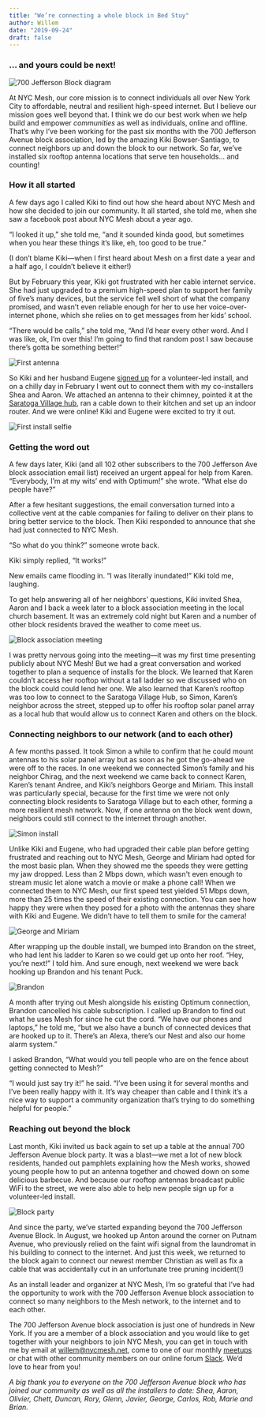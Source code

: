 ```yaml
---
title: "We’re connecting a whole block in Bed Stuy"
author: Willem
date: "2019-09-24"
draft: false
---
```


### ... and yours could be next!

![700 Jefferson Block diagram](/img/blog/700Jefferson_Blockdiagram_small.gif)

At NYC Mesh, our core mission is to connect individuals all over New York City to affordable, neutral and resilient high-speed internet. But I believe our mission goes well beyond that. I think we do our best work when we help build and empower *communities* as well as individuals, online and offline. That’s why I’ve been working for the past six months with the 700 Jefferson Avenue block association, led by the amazing Kiki Bowser-Santiago, to connect neighbors up and down the block to our network. So far, we’ve installed six rooftop antenna locations that serve ten households… and counting!

### How it all started

A few days ago I called Kiki to find out how she heard about NYC Mesh and how she decided to join our community. It all started, she told me, when she saw a facebook post about NYC Mesh about a year ago. 

“I looked it up,” she told me, “and it sounded kinda good, but sometimes when you hear these things it’s like, eh, too good to be true.” 

(I don’t blame Kiki—when I first heard about Mesh on a first date a year and a half ago, I couldn’t believe it either!) 

But by February this year, Kiki got frustrated with her cable internet service. She had just upgraded to a premium high-speed plan to support her family of five’s many devices, but the service fell well short of what the company promised, and wasn’t even reliable enough for her to use her voice-over-internet phone, which she relies on to get messages from her kids’ school. 

“There would be calls,” she told me, “And I’d hear every other word. And I was like, ok, I’m over this! I’m going to find that random post I saw because there’s gotta be something better!”

![First antenna](700Jefferson_Photo_01_sm.jpg)

So Kiki and her husband Eugene [signed up](https://www.nycmesh.net/join) for a volunteer-led install, and on a chilly day in February I went out to connect them with my co-installers Shea and Aaron. We attached an antenna to their chimney, pointed it at the [Saratoga Village hub](https://www.nycmesh.net/map/nodes/1340), ran a cable down to their kitchen and set up an indoor router. And we were online! Kiki and Eugene were excited to try it out.

![First install selfie](700Jefferson_Photo_02_sm.jpg)

### Getting the word out

A few days later, Kiki (and all 102 other subscribers to the 700 Jefferson Ave block association email list) received an urgent appeal for help from Karen. “Everybody, I’m at my wits’ end with Optimum!” she wrote. “What else do people have?”

After a few hesitant suggestions, the email conversation turned into a collective vent at the cable companies for failing to deliver on their plans to bring better service to the block. Then Kiki responded to announce that she had just connected to NYC Mesh. 

“So what do you think?” someone wrote back. 

Kiki simply replied, “It works!” 

New emails came flooding in. “I was literally inundated!” Kiki told me, laughing. 

To get help answering all of her neighbors’ questions, Kiki invited Shea, Aaron and I back a week later to a block association meeting in the local church basement. It was an extremely cold night but Karen and a number of other block residents braved the weather to come meet us. 

![Block association meeting](700Jefferson_Photo_03_sm.jpg)

I was pretty nervous going into the meeting—it was my first time presenting publicly about NYC Mesh! But we had a great conversation and worked together to plan a sequence of installs for the block. We learned that Karen couldn’t access her rooftop without a tall ladder so we discussed who on the block could could lend her one. We also learned that Karen’s rooftop was too low to connect to the Saratoga Village Hub, so Simon, Karen’s neighbor across the street, stepped up to offer his rooftop solar panel array as a local hub that would allow us to connect Karen and others on the block.

### Connecting neighbors to our network (and to each other)

A few months passed. It took Simon a while to confirm that he could mount antennas to his solar panel array but as soon as he got the go-ahead we were off to the races. In one weekend we connected Simon’s family and his neighbor Chirag, and the next weekend we came back to connect Karen, Karen’s tenant Andree, and Kiki’s neighbors George and Miriam. This install was particularly special, because for the first time we were not only connecting block residents to Saratoga Village but to each other, forming a more resilient mesh network. Now, if one antenna on the block went down, neighbors could still connect to the internet through another. 

![Simon install](700Jefferson_Photo_04_sm.jpg)

Unlike Kiki and Eugene, who had upgraded their cable plan before getting frustrated and reaching out to NYC Mesh, George and Miriam had opted for the most basic plan. When they showed me the speeds they were getting my jaw dropped. Less than 2 Mbps down, which wasn't even enough to stream music let alone watch a movie or make a phone call! When we connected them to NYC Mesh, our first speed test yielded 51 Mbps down, more than 25 times the speed of their existing connection. You can see how happy they were when they posed for a photo with the antennas they share with Kiki and Eugene. We didn’t have to tell them to smile for the camera!

![George and Miriam](700Jefferson_Photo_05_sm.jpg)

After wrapping up the double install, we bumped into Brandon on the street, who had lent his ladder to Karen so we could get up onto her roof. “Hey, you’re next!” I told him. And sure enough, next weekend we were back hooking up Brandon and his tenant Puck. 

![Brandon](700Jefferson_Photo_06_sm.jpg)

A month after trying out Mesh alongside his existing Optimum connection, Brandon cancelled his cable subscription. I called up Brandon to find out what he uses Mesh for since he cut the cord. “We have our phones and laptops,” he told me, “but we also have a bunch of connected devices that are hooked up to it. There’s an Alexa, there’s our Nest and also our home alarm system.” 

I asked Brandon, “What would you tell people who are on the fence about getting connected to Mesh?”

“I would just say try it!” he said. “I’ve been using it for several months and I’ve been really happy with it. It’s way cheaper than cable and I think it’s a nice way to support a community organization that’s trying to do something helpful for people.”

### Reaching out beyond the block

Last month, Kiki invited us back again to set up a table at the annual 700 Jefferson Avenue block party. It was a blast—we met a lot of new block residents, handed out pamphlets explaining how the Mesh works, showed young people how to put an antenna together and chowed down on some delicious barbecue. And because our rooftop antennas broadcast public WiFi to the street, we were also able to help new people sign up for a volunteer-led install.

![Block party](700Jefferson_Photo_07_sm.jpg)

And since the party, we’ve started expanding beyond the 700 Jefferson Avenue Block. In August, we hooked up Anton around the corner on Putnam Avenue, who previously relied on the faint wifi signal from the laundromat in his building to connect to the internet. And just this week, we returned to the block again to connect our newest member Christian as well as fix a cable that was accidentally cut in an unfortunate tree pruning incident(!)

As an install leader and organizer at NYC Mesh, I’m so grateful that I’ve had the opportunity to work with the 700 Jefferson Avenue block association to connect so many neighbors to the Mesh network, to the internet and to each other. 

The 700 Jefferson Avenue block association is just one of hundreds in New York. If you are a member of a block association and you would like to get together with your neighbors to join NYC Mesh, you can get in touch with me by email at willem@nycmesh.net, come to one of our monthly [meetups](https://www.meetup.com/nycmesh/) or chat with other community members on our online forum [Slack](https://join.slack.com/t/nycmesh/shared_invite/enQtNDk0NDA4OTAyNDY0LTU5NWMyODY5ZTYyMDY2NzgzOTJmZjFmZTg3YWRjYjE0M2EyMzlhNDE3YmIxZmZhYTZmNjIwNTVkMDIwMjI2ZDg). We’d love to hear from you!

*A big thank you to everyone on the 700 Jefferson Avenue block who has joined our community as well as all the installers to date: Shea, Aaron, Olivier, Chett, Duncan, Rory, Glenn, Javier, George, Carlos, Rob, Marie and Brian.*




